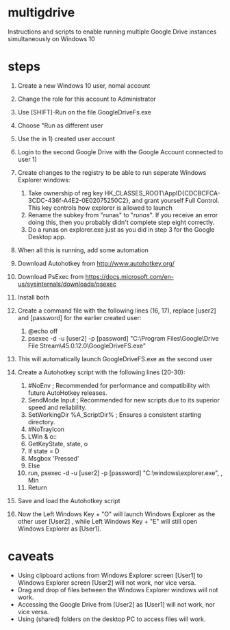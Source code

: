 # multigdrive
Instructions and scripts to enable running multiple Google Drive instances simultaneously on Windows 10

# steps
1) Create a new Windows 10 user, nomal account
2) Change the role for this account to Administrator
3) Use [SHIFT]-Run on the file GoogleDriveFs.exe
4) Choose "Run as different user
5) Use the in 1) created user account
6) Login to the second Google Drive with the Google Account connected to user 1)
7) Create changes to the registry to be able to run seperate Windows Explorer windows:
    1) Take ownership of reg key HK_CLASSES_ROOT\AppID{CDCBCFCA-3CDC-436f-A4E2-0E02075250C2}, and grant yourself Full Control. This key controls how explorer is allowed to launch
    2) Rename the subkey from "runas" to "_runas_". If you receive an error doing this, then you probably didn't complete step eight correctly.
    3) Do a runas on explorer.exe just as you did in step 3 for the Google Desktop app.

8) When all this is running, add some automation
9) Download Autohotkey from http://www.autohotkey.org/
10) Download PsExec from https://docs.microsoft.com/en-us/sysinternals/downloads/psexec
11) Install both
12) Create a command file with the following lines (16, 17), replace [user2] and [password] for the earlier created user:
    1) @echo off
    2) psexec -d -u [user2] -p [password] "C:\Program Files\Google\Drive File Stream\45.0.12.0\GoogleDriveFS.exe"
13) This will automatically launch GoogleDriveFS.exe as the second user
14) Create a Autohotkey script with the following lines (20-30):
    1) #NoEnv  ; Recommended for performance and compatibility with future AutoHotkey releases.
    2) SendMode Input  ; Recommended for new scripts due to its superior speed and reliability.
    3) SetWorkingDir %A_ScriptDir%  ; Ensures a consistent starting directory.
    4) #NoTrayIcon
    5) LWin & o::
    6) GetKeyState, state, o
    7) If state = D
    8) Msgbox 'Pressed'
    9) Else 
    10) run, psexec -d -u [user2] -p [password] "C:\windows\explorer.exe", , Min
    11) Return
15) Save and load the Autohotkey script
16) Now the Left Windows Key + "O" will launch Windows Explorer as the other user [User2] , while Left Windows Key + "E" will still open Windows Explorer as [User1].

# caveats

* Using clipboard actions from Windows Explorer screen [User1] to Windows Explorer screen [User2] will not work, nor vice versa.
* Drag and drop of files between the Windows Explorer windows will not work.
* Accessing the Google Drive from [User2] as [User1] will not work, nor vice versa. 
* Using (shared) folders on the desktop PC to access files will work.


